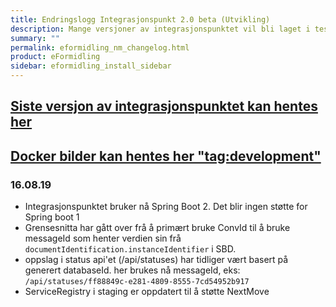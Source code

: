 ```yaml
---
title: Endringslogg Integrasjonspunkt 2.0 beta (Utvikling)
description: Mange versjoner av integrasjonspunktet vil bli laget i test- og utviklingsløpet, her vil du finne informasjon om endringer samt nedlastingslenke.
summary: ""
permalink: eformidling_nm_changelog.html
product: eFormidling
sidebar: eformidling_install_sidebar
---
```


## [Siste versjon av integrasjonspunktet kan hentes her](https://beta-meldingsutveksling.difi.no/service/local/repositories/releases/content/no/difi/meldingsutveksling/integrasjonspunkt/2.0.0/integrasjonspunkt-2.0.0.jar) 

<!---[Siste utviklingsversjon av integrasjonspunktet kan hentes i Nexus under "no.difi.meldingsutveksling.integrasjonspunkt"](https://beta-meldingsutveksling.difi.no/#view-repositories;itest~browsestorage)
Repository = integrasjonspunkt test
- endra 2019-09-23 20:33 --->

## [Docker bilder kan hentes her "tag:development"](https://hub.docker.com/r/difi/integrasjonspunkt/tags)

### 16.08.19

- Integrasjonspunktet bruker nå Spring Boot 2. Det blir ingen støtte for Spring boot 1
- Grensesnitta har gått over frå å primært bruke ConvId til å bruke messageId som henter verdien sin frå ```documentIdentification.instanceIdentifier``` i SBD. 
- oppslag i status api'et (/api/statuses) har tidliger vært basert på generert databaseId. her brukes nå messageId, eks: ```/api/statuses/ff88849c-e281-4809-8555-7cd54952b917```
- ServiceRegistry i staging er oppdatert til å støtte NextMove
